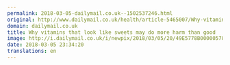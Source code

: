 ```yaml
---
permalink: 2018-03-05-dailymail.co.uk--1502537246.html
original: http://www.dailymail.co.uk/health/article-5465007/Why-vitamins-look-like-sweets-harm-good.html?ITO=1490&ns_mchannel=rss&ns_campaign=1490
domain: dailymail.co.uk
title: Why vitamins that look like sweets may do more harm than good 
image: http://i.dailymail.co.uk/i/newpix/2018/03/05/20/49E5778B00000578-0-image-a-4_1520283314657.jpg
date: 2018-03-05 23:34:20
translations: en
---
```


